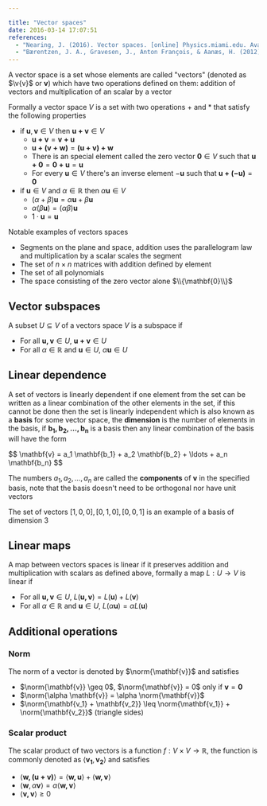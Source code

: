 ```yaml
---

title: "Vector spaces"
date: 2016-03-14 17:07:51
references:
  - "Nearing, J. (2016). Vector spaces. [online] Physics.miami.edu. Available at: http://www.physics.miami.edu/~nearing/mathmethods/vector_spaces.pdf [Accessed 15 Mar. 2016]." 
  - "Bærentzen, J. A., Gravesen, J., Anton François, & Aanæs, H. (2012). Guide to computational geometry processing: foundations, algorithms, and methods. London: Springer."
---
```


A vector space is a set whose elements are called "vectors" (denoted as $\v{v}$ or $\mathbf{v}$) which have two operations defined on them: addition of vectors and multiplication of an scalar by a vector 

Formally a vector space $V$ is a set with two operations $+$ and $*$ that satisfy the following properties

- if $\mathbf{u},\mathbf{v} \in V$ then $\mathbf{u + v} \in V$
  - $\mathbf{u + v} = \mathbf{v + u}$
  - $\mathbf{u + (v + w)} = \mathbf{(u + v) + w}$
  - There is an special element called the zero vector $\mathbf{0} \in V$ such that $\mathbf{u + 0} = \mathbf{0 + u} = \mathbf{u}$  
  - For every $\mathbf{u} \in V$ there's an inverse element $-\mathbf{u}$ such that $\mathbf{u + (-u)} = \mathbf{0}$
- if $\mathbf{u} \in V$ and $\alpha \in \mathbb{R}$ then $\alpha\mathbf{u} \in V$
  - $(\alpha + \beta) \mathbf{u} = \alpha \mathbf{u} + \beta \mathbf{u}$
  - $\alpha (\beta \mathbf{u}) = (\alpha\beta) \mathbf{u}$
  - $1 \cdot \mathbf{u} = \mathbf{u}$

Notable examples of vectors spaces

- Segments on the plane and space, addition uses the parallelogram law and multiplication by a scalar scales the segment
- The set of $n \times n$ matrices with addition defined by element
- The set of all polynomials
- The space consisting of the zero vector alone $\\{\mathbf{0}\\}$

## Vector subspaces

A subset $U \subseteq V$ of a vectors space $V$ is a subspace if

- For all $\mathbf{u,v} \in U$, $\mathbf{u+v} \in U$
- For all $\alpha \in \mathbb{R}$ and $\mathbf{u} \in U$, $\alpha \mathbf{u} \in U$

## Linear dependence

A set of vectors is linearly dependent if one element from the set can be written as a linear combination of the other elements in the set, if this cannot be done then the set is linearly independent which is also known as a **basis** for some vector space, the **dimension** is the number of elements in the basis, if $\mathbf{b_1, b_2, \ldots, b_n}$ is a basis then any linear combination of the basis will have the form

<div>
$$
\mathbf{v} = a_1 \mathbf{b_1} + a_2 \mathbf{b_2} + \ldots + a_n \mathbf{b_n}
$$
</div>

The numbers $a_1, a_2, \ldots, a_n$ are called the **components** of $\mathbf{v}$ in the specified basis, note that the basis doesn't need to be orthogonal nor have unit vectors

The set of vectors $[1,0,0], [0,1,0], [0,0,1]$ is an example of a basis of dimension 3 

## Linear maps

A map between vectors spaces is linear if it preserves addition and multiplication with scalars as defined above, formally a map $L: U \rightarrow V$ is linear if

- For all $\mathbf{u,v} \in U$, $L(\mathbf{u,v}) = L(\mathbf{u}) + L(\mathbf{v})$
- For all $\alpha \in \mathbb{R}$ and $\mathbf{u} \in U$, $L(\alpha \mathbf{u}) = \alpha L(\mathbf{u})$

## Additional operations

### Norm

The norm of a vector is denoted by $\norm{\mathbf{v}}$ and satisfies

- $\norm{\mathbf{v}} \geq 0$, $\norm{\mathbf{v}} = 0$ only if $\mathbf{v} = \mathbf{0}$
- $\norm{\alpha \mathbf{v}} = \alpha \norm{\mathbf{v}}$
- $\norm{\mathbf{v_1} + \mathbf{v_2}} \leq \norm{\mathbf{v_1}} + \norm{\mathbf{v_2}}$ (triangle sides)

### Scalar product

The scalar product of two vectors is a function $f: V \times V \rightarrow \mathbb{R}$, the function is commonly denoted as $\left \langle \mathbf{v_1}, \mathbf{v_2} \right \rangle$ and satisfies

- $\left \langle \mathbf{w, (u + v)} \right \rangle = \left \langle \mathbf{w,u} \right \rangle + \left \langle \mathbf{w,v} \right \rangle$
- $\left \langle \mathbf{w},\alpha \mathbf{v} \right \rangle = \alpha \left \langle \mathbf{w,v} \right \rangle$
- $\left \langle \mathbf{v,v} \right \rangle \geq 0$
 

